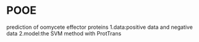 # POOE
prediction of oomycete effector proteins
1.data:positive data and negative data
2.model:the SVM method with ProtTrans
